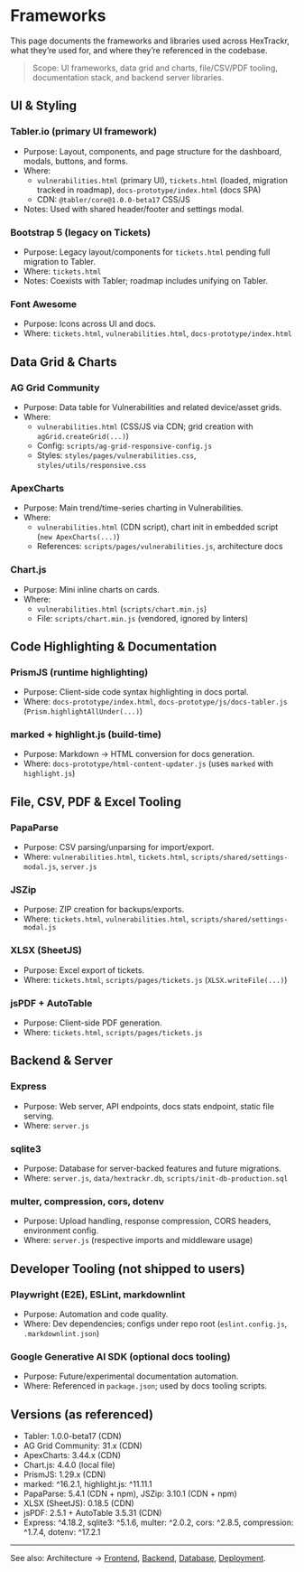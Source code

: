 # Frameworks

<!-- markdownlint-disable-next-line MD013 -->
This page documents the frameworks and libraries used across HexTrackr, what they’re used for, and where they’re referenced in the codebase.

> Scope: UI frameworks, data grid and charts, file/CSV/PDF tooling, documentation stack, and backend server libraries.

## UI & Styling

### Tabler.io (primary UI framework)

<!-- markdownlint-disable-next-line MD013 -->

- Purpose: Layout, components, and page structure for the dashboard, modals, buttons, and forms.
- Where:
  - `vulnerabilities.html` (primary UI), `tickets.html` (loaded, migration tracked in roadmap), `docs-prototype/index.html` (docs SPA)
  - CDN: `@tabler/core@1.0.0-beta17` CSS/JS
- Notes: Used with shared header/footer and settings modal.

### Bootstrap 5 (legacy on Tickets)

- Purpose: Legacy layout/components for `tickets.html` pending full migration to Tabler.
- Where: `tickets.html`
- Notes: Coexists with Tabler; roadmap includes unifying on Tabler.

### Font Awesome

- Purpose: Icons across UI and docs.
- Where: `tickets.html`, `vulnerabilities.html`, `docs-prototype/index.html`

## Data Grid & Charts

### AG Grid Community

- Purpose: Data table for Vulnerabilities and related device/asset grids.
- Where:
  - `vulnerabilities.html` (CSS/JS via CDN; grid creation with `agGrid.createGrid(...)`)
  - Config: `scripts/ag-grid-responsive-config.js`
  - Styles: `styles/pages/vulnerabilities.css`, `styles/utils/responsive.css`

### ApexCharts

<!-- markdownlint-disable-next-line MD013 -->

- Purpose: Main trend/time-series charting in Vulnerabilities.
- Where:
  - `vulnerabilities.html` (CDN script), chart init in embedded script (`new ApexCharts(...)`)
  - References: `scripts/pages/vulnerabilities.js`, architecture docs

### Chart.js

- Purpose: Mini inline charts on cards.
- Where:
  - `vulnerabilities.html` (`scripts/chart.min.js`)
  - File: `scripts/chart.min.js` (vendored, ignored by linters)

## Code Highlighting & Documentation

### PrismJS (runtime highlighting)

- Purpose: Client-side code syntax highlighting in docs portal.
- Where: `docs-prototype/index.html`, `docs-prototype/js/docs-tabler.js` (`Prism.highlightAllUnder(...)`)

### marked + highlight.js (build-time)

- Purpose: Markdown → HTML conversion for docs generation.
- Where: `docs-prototype/html-content-updater.js` (uses `marked` with `highlight.js`)

## File, CSV, PDF & Excel Tooling

### PapaParse

- Purpose: CSV parsing/unparsing for import/export.
- Where: `vulnerabilities.html`, `tickets.html`, `scripts/shared/settings-modal.js`, `server.js`

### JSZip

- Purpose: ZIP creation for backups/exports.
- Where: `tickets.html`, `vulnerabilities.html`, `scripts/shared/settings-modal.js`

### XLSX (SheetJS)

- Purpose: Excel export of tickets.
- Where: `tickets.html`, `scripts/pages/tickets.js` (`XLSX.writeFile(...)`)

### jsPDF + AutoTable

- Purpose: Client-side PDF generation.
- Where: `tickets.html`, `scripts/pages/tickets.js`

## Backend & Server

### Express

- Purpose: Web server, API endpoints, docs stats endpoint, static file serving.
- Where: `server.js`

### sqlite3

- Purpose: Database for server-backed features and future migrations.
- Where: `server.js`, `data/hextrackr.db`, `scripts/init-db-production.sql`

### multer, compression, cors, dotenv

- Purpose: Upload handling, response compression, CORS headers, environment config.
- Where: `server.js` (respective imports and middleware usage)

## Developer Tooling (not shipped to users)

### Playwright (E2E), ESLint, markdownlint

- Purpose: Automation and code quality.
- Where: Dev dependencies; configs under repo root (`eslint.config.js`, `.markdownlint.json`)

### Google Generative AI SDK (optional docs tooling)

- Purpose: Future/experimental documentation automation.
- Where: Referenced in `package.json`; used by docs tooling scripts.

## Versions (as referenced)

- Tabler: 1.0.0-beta17 (CDN)
- AG Grid Community: 31.x (CDN)
- ApexCharts: 3.44.x (CDN)
- Chart.js: 4.4.0 (local file)
- PrismJS: 1.29.x (CDN)
- marked: ^16.2.1, highlight.js: ^11.11.1
- PapaParse: 5.4.1 (CDN + npm), JSZip: 3.10.1 (CDN + npm)
- XLSX (SheetJS): 0.18.5 (CDN)
- jsPDF: 2.5.1 + AutoTable 3.5.31 (CDN)
- Express: ^4.18.2, sqlite3: ^5.1.6, multer: ^2.0.2, cors: ^2.8.5, compression: ^1.7.4, dotenv: ^17.2.1

---

See also: Architecture → [Frontend](./frontend.html), [Backend](./backend.html), [Database](./database.html), [Deployment](./deployment.html).
